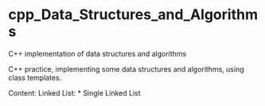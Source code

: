 # cpp_Data_Structures_and_Algorithms
 C++ implementation of data structures and algorithms

C++ practice, implementing some data structures and algorithms, using class templates.

Content:
    Linked List:
        * Single Linked List
